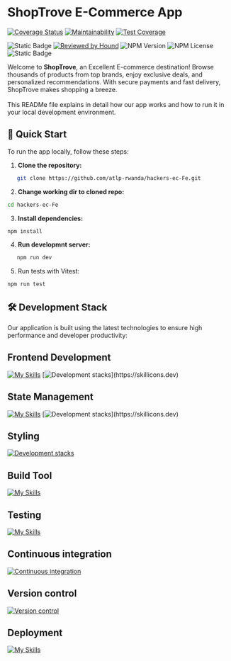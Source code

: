 # ShopTrove E-Commerce App

[![Coverage Status](https://coveralls.io/repos/github/atlp-rwanda/hackers-ec-Fe/badge.svg?branch=ch-setup-test-and-CI-187419042)](https://coveralls.io/github/atlp-rwanda/hackers-ec-Fe?branch=ch-setup-test-and-CI-187419042)
[![Maintainability](https://api.codeclimate.com/v1/badges/bb1bca696fe35cd9abb6/maintainability)](https://codeclimate.com/github/atlp-rwanda/hackers-ec-Fe/maintainability)
[![Test Coverage](https://api.codeclimate.com/v1/badges/bb1bca696fe35cd9abb6/test_coverage)](https://codeclimate.com/github/atlp-rwanda/hackers-ec-Fe/test_coverage)

![Static Badge](https://img.shields.io/badge/ESLINT-Code_style-%232796C2?style=flat-square&labelColor=%2396c900)
[![Reviewed by Hound](https://img.shields.io/badge/Reviewed_by-Hound-8E64B0.svg)](https://houndci.com) ![NPM Version](https://img.shields.io/npm/v/node) ![NPM License](https://img.shields.io/npm/l/node?style=flat-square&labelColor=%23E6684A&color=blue)
![Static Badge](https://img.shields.io/badge/Accepting-Pull_Request-%23005B96?style=for-the-badge)

Welcome to <b>ShopTrove</b>, an Excellent E-commerce destination! Browse thousands of products from top brands, enjoy exclusive deals, and personalized recommendations. With secure payments and fast delivery, ShopTrove makes shopping a breeze. <br><br> This READMe file explains in detail how our app works and how to run it in your local development environment.

## 🚀 Quick Start

To run the app locally, follow these steps:

1. **Clone the repository:**

```bash
   git clone https://github.com/atlp-rwanda/hackers-ec-Fe.git
```

2. **Change working dir to cloned repo:**

```bash
cd hackers-ec-Fe
```

3. **Install dependencies:**

```bash
npm install
```

4. **Run developmnt server:**

```bash
   npm run dev
```

5. Run tests with Vitest:

```bash
npm run test
```

## 🛠️ Development Stack

Our application is built using the latest technologies to ensure high performance and developer productivity:

## Frontend Development

[![My Skills](https://skillicons.dev/icons?i=react)](https://skillicons.dev)
[![Development stacks](https://skillicons.dev/icons?i=typescript,)](https://skillicons.dev)

## State Management

[![My Skills](https://skillicons.dev/icons?i=redux)](https://skillicons.dev)
[![Development stacks](https://skillicons.dev/icons?i=typescript,)](https://skillicons.dev)

## Styling

[![Development stacks](https://skillicons.dev/icons?i=tailwind)](https://skillicons.dev)

## Build Tool

[![My Skills](https://skillicons.dev/icons?i=vite)](https://skillicons.dev)

## Testing

[![My Skills](https://skillicons.dev/icons?i=vitest)](https://skillicons.dev)

## Continuous integration

[![Continuous integration](https://skillicons.dev/icons?i=githubactions&theme=light)](https://skillicons.dev)

## Version control

[![Version control](https://skillicons.dev/icons?i=github,git&theme=light)](https://skillicons.dev)

## Deployment

[![My Skills](https://skillicons.dev/icons?i=netlify)](https://skillicons.dev)
